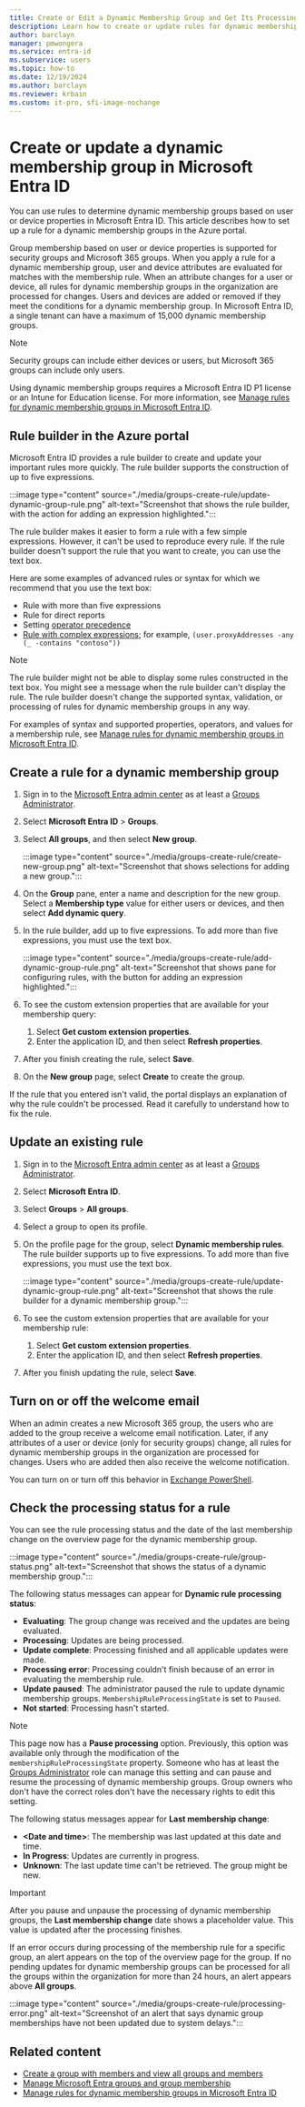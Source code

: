 ```yaml
---
title: Create or Edit a Dynamic Membership Group and Get Its Processing Status
description: Learn how to create or update rules for dynamic membership groups in the Azure portal and check their processing status.
author: barclayn
manager: pmwongera
ms.service: entra-id
ms.subservice: users
ms.topic: how-to
ms.date: 12/19/2024
ms.author: barclayn
ms.reviewer: krbain
ms.custom: it-pro, sfi-image-nochange
---
```


# Create or update a dynamic membership group in Microsoft Entra ID

You can use rules to determine dynamic membership groups based on user or device properties in Microsoft Entra ID. This article describes how to set up a rule for a dynamic membership groups in the Azure portal.

Group membership based on user or device properties is supported for security groups and Microsoft 365 groups. When you apply a rule for a dynamic membership group, user and device attributes are evaluated for matches with the membership rule. When an attribute changes for a user or device, all rules for dynamic membership groups in the organization are processed for changes. Users and devices are added or removed if they meet the conditions for a dynamic membership group. In Microsoft Entra ID, a single tenant can have a maximum of 15,000 dynamic membership groups.

> [!NOTE]
> Security groups can include either devices or users, but Microsoft 365 groups can include only users.

Using dynamic membership groups requires a Microsoft Entra ID P1 license or an Intune for Education license. For more information, see [Manage rules for dynamic membership groups in Microsoft Entra ID](./groups-dynamic-membership.md).

## Rule builder in the Azure portal

Microsoft Entra ID provides a rule builder to create and update your important rules more quickly. The rule builder supports the construction of up to five expressions.

:::image type="content" source="./media/groups-create-rule/update-dynamic-group-rule.png" alt-text="Screenshot that shows the rule builder, with the action for adding an expression highlighted.":::

The rule builder makes it easier to form a rule with a few simple expressions. However, it can't be used to reproduce every rule. If the rule builder doesn't support the rule that you want to create, you can use the text box.

Here are some examples of advanced rules or syntax for which we recommend that you use the text box:

- Rule with more than five expressions
- Rule for direct reports
- Setting [operator precedence](groups-dynamic-membership.md#operator-precedence)
- [Rule with complex expressions](groups-dynamic-membership.md#rules-with-complex-expressions); for example, `(user.proxyAddresses -any (_ -contains "contoso"))`

> [!NOTE]
> The rule builder might not be able to display some rules constructed in the text box. You might see a message when the rule builder can't display the rule. The rule builder doesn't change the supported syntax, validation, or processing of rules for dynamic membership groups in any way.

For examples of syntax and supported properties, operators, and values for a membership rule, see [Manage rules for dynamic membership groups in Microsoft Entra ID](groups-dynamic-membership.md).

## Create a rule for a dynamic membership group

1. Sign in to the [Microsoft Entra admin center](https://entra.microsoft.com) as at least a [Groups Administrator](~/identity/role-based-access-control/permissions-reference.md#groups-administrator).
1. Select **Microsoft Entra ID** > **Groups**.
1. Select **All groups**, and then select **New group**.

   :::image type="content" source="./media/groups-create-rule/create-new-group.png" alt-text="Screenshot that shows selections for adding a new group.":::

1. On the **Group** pane, enter a name and description for the new group. Select a **Membership type** value for either users or devices, and then select **Add dynamic query**.

1. In the rule builder, add up to five expressions. To add more than five expressions, you must use the text box.

   :::image type="content" source="./media/groups-create-rule/add-dynamic-group-rule.png" alt-text="Screenshot that shows pane for configuring rules, with the button for adding an expression highlighted.":::

1. To see the custom extension properties that are available for your membership query:
   1. Select **Get custom extension properties**.
   1. Enter the application ID, and then select **Refresh properties**.

1. After you finish creating the rule, select **Save**.

1. On the **New group** page, select **Create** to create the group.

If the rule that you entered isn't valid, the portal displays an explanation of why the rule couldn't be processed. Read it carefully to understand how to fix the rule.

## Update an existing rule

1. Sign in to the [Microsoft Entra admin center](https://entra.microsoft.com) as at least a [Groups Administrator](~/identity/role-based-access-control/permissions-reference.md#groups-administrator).

1. Select **Microsoft Entra ID**.

1. Select **Groups** > **All groups**.

1. Select a group to open its profile.

1. On the profile page for the group, select **Dynamic membership rules**. The rule builder supports up to five expressions. To add more than five expressions, you must use the text box.

   :::image type="content" source="./media/groups-create-rule/update-dynamic-group-rule.png" alt-text="Screenshot that shows the rule builder for a dynamic membership group.":::

1. To see the custom extension properties that are available for your membership rule:
   1. Select **Get custom extension properties**.
   1. Enter the application ID, and then select **Refresh properties**.

1. After you finish updating the rule, select **Save**.

## Turn on or off the welcome email

When an admin creates a new Microsoft 365 group, the users who are added to the group receive a welcome email notification. Later, if any attributes of a user or device (only for security groups) change, all rules for dynamic membership groups in the organization are processed for changes. Users who are added then also receive the welcome notification.

You can turn on or turn off this behavior in [Exchange PowerShell](/powershell/module/exchange/set-unifiedgroup).

## Check the processing status for a rule

You can see the rule processing status and the date of the last membership change on the overview page for the dynamic membership group.
  
:::image type="content" source="./media/groups-create-rule/group-status.png" alt-text="Screenshot that shows the status of a dynamic membership group.":::

The following status messages can appear for **Dynamic rule processing status**:

- **Evaluating**: The group change was received and the updates are being evaluated.
- **Processing**: Updates are being processed.
- **Update complete**: Processing finished and all applicable updates were made.
- **Processing error**:  Processing couldn't finish because of an error in evaluating the membership rule.
- **Update paused**: The administrator paused the rule to update dynamic membership groups. `MembershipRuleProcessingState` is set to `Paused`.
- **Not started**: Processing hasn't started.

> [!NOTE]
> This page now has a **Pause processing** option. Previously, this option was available only through the modification of the `membershipRuleProcessingState` property. Someone who has at least the [Groups Administrator](/entra/identity/role-based-access-control/permissions-reference#groups-administrator) role can manage this setting and can pause and resume the processing of dynamic membership groups. Group owners who don't have the correct roles don't have the necessary rights to edit this setting.

The following status messages appear for **Last membership change**:

- **\<Date and time\>**: The membership was last updated at this date and time.
- **In Progress**: Updates are currently in progress.
- **Unknown**: The last update time can't be retrieved. The group might be new.

> [!IMPORTANT]
> After you pause and unpause the processing of dynamic membership groups, the **Last membership change** date shows a placeholder value. This value is updated after the processing finishes.

If an error occurs during processing of the membership rule for a specific group, an alert appears on the top of the overview page for the group. If no pending updates for dynamic membership groups can be processed for all the groups within the organization for more than 24 hours, an alert appears above **All groups**.

:::image type="content" source="./media/groups-create-rule/processing-error.png" alt-text="Screenshot of an alert that says dynamic group memberships have not been updated due to system delays.":::

## Related content

- [Create a group with members and view all groups and members](~/fundamentals/groups-view-azure-portal.md)
- [Manage Microsoft Entra groups and group membership](/entra/fundamentals/how-to-manage-groups)
- [Manage rules for dynamic membership groups in Microsoft Entra ID](groups-dynamic-membership.md)
